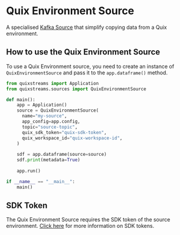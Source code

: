 # Quix Environment Source

A specialised [Kafka Source](kafka-source.md) that simplify copying data from a Quix environment.

## How to use the Quix Environment Source

To use a Quix Environment source, you need to create an instance of `QuixEnvironmentSource` and pass it to the `app.dataframe()` method.

```python
from quixstreams import Application
from quixstreams.sources import QuixEnvironmentSource

def main():
    app = Application()
    source = QuixEnvironmentSource(
      name="my-source",
      app_config=app.config,
      topic="source-topic",
      quix_sdk_token="quix-sdk-token",
      quix_workspace_id="quix-workspace-id",
    )
    
    sdf = app.dataframe(source=source)
    sdf.print(metadata=True)
    
    app.run()

if __name__ == "__main__":
    main()
```

## SDK Token

The Quix Environment Source requires the SDK token of the source environment. [Click here](../../../develop/authentication/streaming-token.md) for more information on SDK tokens.
